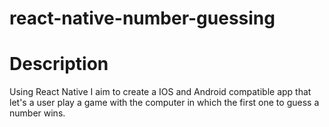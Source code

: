 # react-native-number-guessing

# Description

Using React Native I aim to create a IOS and Android compatible app that let's a user play a game with the computer in which the first one to guess a number wins. 
